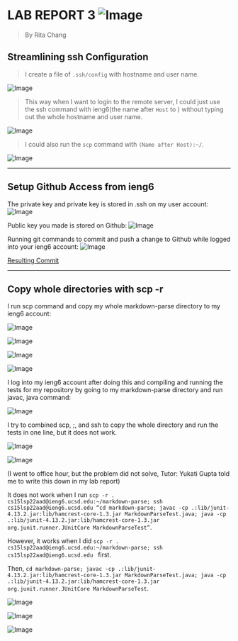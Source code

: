 # LAB REPORT 3 ![Image](0fbb0991732bbe47e5b419c333b368e1_w48_h48.png)	
> By Rita Chang

## Streamlining ssh Configuration
> I create a file of ```.ssh/config``` with hostname and user name. 

![Image](config1.PNG)	

> This way when I want to login to the remote server, I could just use the ssh command with ieng6(the name after ```Host``` to ) without typing out the whole hostname and user name.

![Image](ieng6login2.PNG)	

> I could also run the ```scp``` command with ```(Name after Host):~/```.

![Image](scp3.PNG)	

---

## Setup Github Access from ieng6

The private key and private key is stored in .ssh on my user account:
![Image](before4.PNG)	

Public key you made is stored on Github:
![Image](KeyUserAccount4.PNG)	

Running git commands to commit and push a change to Github while logged into your ieng6 account:
![Image](gitcommands5.PNG)	

[Resulting Commit](https://github.com/shc031/cse15l-lab-reports/commits/main)

---	

## Copy whole directories with scp -r

I run scp command and copy my whole markdown-parse directory to my ieng6
account:

![Image](copy-1.PNG)

![Image](copy-2.PNG)

![Image](copy-3.PNG)	

![Image](copy-4.PNG)	



I log into my ieng6 account after doing this and compiling and running the tests for my repository by going to my markdown-parse directory and run javac, java command:

![Image](copythanrun-5.PNG)

I try to combined scp, ;, and ssh to copy the whole directory and run the tests in one line, but it does not work.

![Image](error1.PNG)

![Image](error2.PNG)

(I went to office hour, but the problem did not solve, Tutor: Yukati Gupta told me to write this down in my lab report)

It does not work when I run ```scp -r . cs15lsp22aad@ieng6.ucsd.edu:~/markdown-parse; ssh cs15lsp22aad@ieng6.ucsd.edu “cd markdown-parse; javac -cp .:lib/junit-4.13.2.jar:lib/hamcrest-core-1.3.jar MarkdownParseTest.java; java -cp .:lib/junit-4.13.2.jar:lib/hamcrest-core-1.3.jar org.junit.runner.JUnitCore MarkdownParseTest”```.

However, it works when I did ```scp -r . cs15lsp22aad@ieng6.ucsd.edu:~/markdown-parse; ssh cs15lsp22aad@ieng6.ucsd.edu ``` first. 

Then, ```cd markdown-parse; javac -cp .:lib/junit-4.13.2.jar:lib/hamcrest-core-1.3.jar MarkdownParseTest.java; java -cp .:lib/junit-4.13.2.jar:lib/hamcrest-core-1.3.jar org.junit.runner.JUnitCore MarkdownParseTest```.

![Image](task3-1.PNG)

![Image](task3-2.PNG)

![Image](task3-3.PNG)



